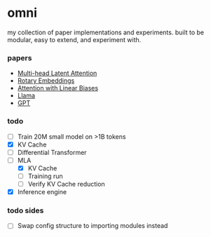 # omni
my collection of paper implementations and experiments. built to be modular, easy to extend, and experiment with.


### papers

- [Multi-head Latent Attention](/experiments/mla)
- [Rotary Embeddings](/omni/modules/pos_embeddings.py#L59)
- [Attention with Linear Biases](/omni/modules/pos_embeddings.py#L176)
- [Llama](/omni/architectures/llama.py)
- [GPT](/omni/architectures/gpt.py)


### todo

- [ ] Train 20M small model on >1B tokens
- [x] KV Cache
- [ ] Differential Transformer
- [ ] MLA
  - [x] KV Cache
  - [ ] Training run
  - [ ] Verify KV Cache reduction
- [x] Inference engine

### todo sides
- [ ] Swap config structure to importing modules instead
